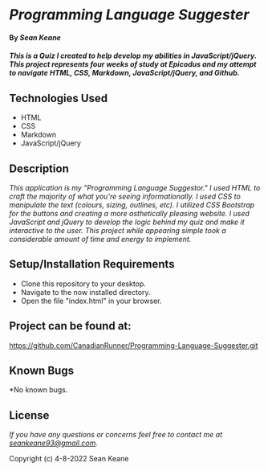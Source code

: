 # _Programming Language Suggester_

#### By _**Sean Keane**_

#### _This is a Quiz I created to help develop my abilities in JavaScript/jQuery.  This project represents four weeks of study at Epicodus and my attempt to navigate HTML, CSS, Markdown, JavaScript/jQuery, and Github._

## Technologies Used

* HTML
* CSS
* Markdown
* JavaScript/jQuery

## Description

_This application is my "Programming Language Suggestor."  I used HTML to craft the majority of what you're seeing informationally.  I used CSS to manipulate the text (colours, sizing, outlines, etc).  I utilized CSS Bootstrap for the buttons and creating a more asthetically pleasing website.  I used JavaScript and jQuery to develop the logic behind my quiz and make it interactive to the user.  This project while appearing simple took a considerable amount of time and energy to implement._

## Setup/Installation Requirements

* Clone this repository to your desktop.
* Navigate to the now installed directory.
* Open the file "index.html" in your browser.

## Project can be found at:

https://github.com/CanadianRunner/Programming-Language-Suggester.git

## Known Bugs

*No known bugs.

## License

_If you have any questions or concerns feel free to contact me at seankeane93@gmail.com._

Copyright (c) 4-8-2022 Sean Keane
 
